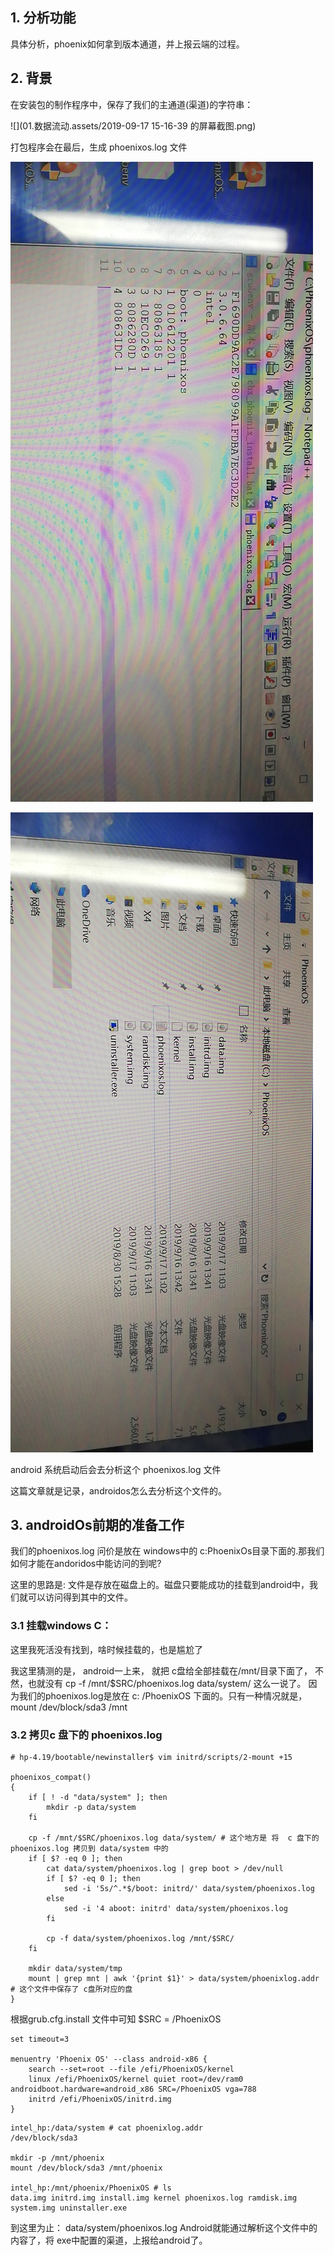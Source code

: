 ## 1. 分析功能

具体分析，phoenix如何拿到版本通道，并上报云端的过程。

## 2. 背景

在安装包的制作程序中，保存了我们的主通道(渠道)的字符串：

![](01.数据流动.assets/2019-09-17 15-16-39 的屏幕截图.png)

打包程序会在最后，生成  phoenixos.log 文件

![](01.数据流动.assets/webwxgetmsgimg1.jpg)

![webwxgetmsgimg](01.数据流动.assets/webwxgetmsgimg-1568704983985.jpg)

android 系统启动后会去分析这个   phoenixos.log 文件

这篇文章就是记录，androidos怎么去分析这个文件的。

## 3. androidOs前期的准备工作

我们的phoenixos.log 问价是放在 windows中的 c:PhoenixOs目录下面的.那我们如何才能在andoridos中能访问的到呢?

这里的思路是: 文件是存放在磁盘上的。磁盘只要能成功的挂载到android中，我们就可以访问得到其中的文件。



### 3.1 挂载windows C：

这里我死活没有找到，啥时候挂载的，也是尴尬了

我这里猜测的是， android一上来， 就把 c盘给全部挂载在/mnt/目录下面了， 不然，也就没有  cp -f /mnt/$SRC/phoenixos.log data/system/  这么一说了。  因为我们的phoenixos.log是放在 c: /PhoenixOS 下面的。只有一种情况就是， mount /dev/block/sda3 /mnt

### 3.2 拷贝c 盘下的 phoenixos.log

```shell
# hp-4.19/bootable/newinstaller$ vim initrd/scripts/2-mount +15

phoenixos_compat()
{
    if [ ! -d "data/system" ]; then
        mkdir -p data/system
    fi  

    cp -f /mnt/$SRC/phoenixos.log data/system/ # 这个地方是 将  c 盘下的  phoenixos.log 拷贝到 data/system 中的                                                                                                                                                        
    if [ $? -eq 0 ]; then 
        cat data/system/phoenixos.log | grep boot > /dev/null
        if [ $? -eq 0 ]; then
            sed -i '5s/^.*$/boot: initrd/' data/system/phoenixos.log 
        else
            sed -i '4 aboot: initrd' data/system/phoenixos.log
        fi

        cp -f data/system/phoenixos.log /mnt/$SRC/
    fi  

    mkdir data/system/tmp
    mount | grep mnt | awk '{print $1}' > data/system/phoenixlog.addr # 这个文件中保存了 c盘所对应的盘
}
```



根据grub.cfg.install 文件中可知  $SRC =  /PhoenixOS

```shell
set timeout=3

menuentry 'Phoenix OS' --class android-x86 {
    search --set=root --file /efi/PhoenixOS/kernel
    linux /efi/PhoenixOS/kernel quiet root=/dev/ram0 androidboot.hardware=android_x86 SRC=/PhoenixOS vga=788                                                                                                   
    initrd /efi/PhoenixOS/initrd.img
}
```







```shell
intel_hp:/data/system # cat phoenixlog.addr                                               /dev/block/sda3

mkdir -p /mnt/phoenix
mount /dev/block/sda3 /mnt/phoenix

intel_hp:/mnt/phoenix/PhoenixOS # ls
data.img initrd.img install.img kernel phoenixos.log ramdisk.img system.img uninstaller.exe 

```

到这里为止： data/system/phoenixos.log  Android就能通过解析这个文件中的内容了，将 exe中配置的渠道，上报给android了。

